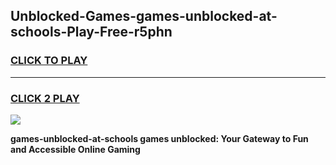 
## Unblocked-Games-games-unblocked-at-schools-Play-Free-r5phn
<h3>
<a href="https://premium76.site?title=games-unblocked-at-schools&ref=19M">CLICK TO PLAY</a></h3>
<hr>

<h3>
<a href="https://premium76.site?title=games-unblocked-at-schools&ref=19M">CLICK 2 PLAY</a>
  
</h3>

<a href="https://premium76.site?title=games-unblocked-at-schools&ref=19M"><img src="https://clearcache.store/games.png"></a>


**games-unblocked-at-schools games unblocked: Your Gateway to Fun and Accessible Online Gaming**
